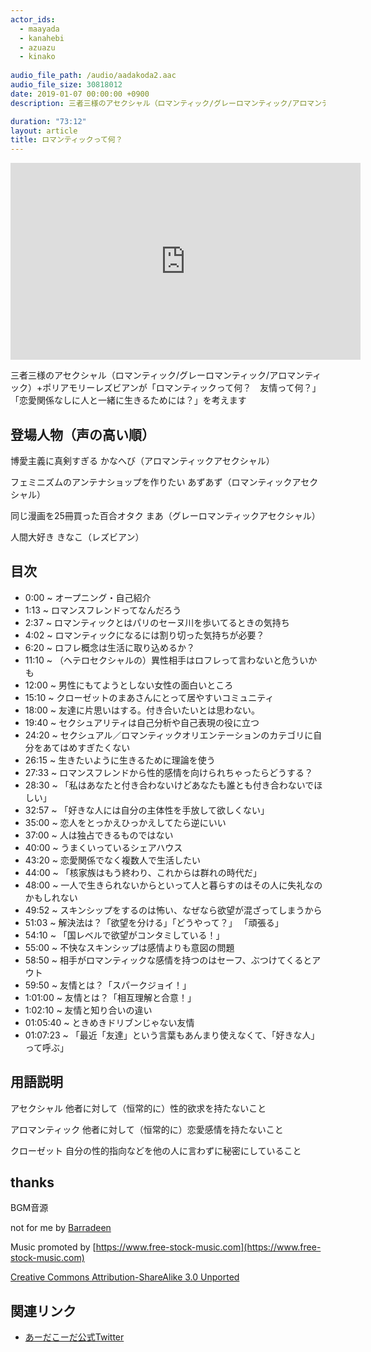 ```yaml
---
actor_ids:
  - maayada
  - kanahebi
  - azuazu
  - kinako
  
audio_file_path: /audio/aadakoda2.aac
audio_file_size: 30818012
date: 2019-01-07 00:00:00 +0900
description: 三者三様のアセクシャル（ロマンティック/グレーロマンティック/アロマンティック）+ポリアモリーレズビアンが「ロマンティックって何？　友情って何？」「恋愛関係なしに人と一緒に生きるためには？」を考えます

duration: "73:12"
layout: article
title: ロマンティックって何？
---
```


<iframe width="560" height="315" src="https://www.youtube.com/embed/G_A8SLYbvAI" frameborder="0" allow="accelerometer; autoplay; encrypted-media; gyroscope; picture-in-picture" allowfullscreen></iframe>

三者三様のアセクシャル（ロマンティック/グレーロマンティック/アロマンティック）+ポリアモリーレズビアンが「ロマンティックって何？　友情って何？」「恋愛関係なしに人と一緒に生きるためには？」を考えます

## 登場人物（声の高い順）

博愛主義に真剣すぎる
かなへび（アロマンティックアセクシャル）

フェミニズムのアンテナショップを作りたい
あずあず（ロマンティックアセクシャル）

同じ漫画を25冊買った百合オタク
まあ（グレーロマンティックアセクシャル）

人間大好き
きなこ（レズビアン）

## 目次

 - 0:00 ~ オープニング・自己紹介
 - 1:13 ~ ロマンスフレンドってなんだろう
 - 2:37 ~ ロマンティックとはパリのセーヌ川を歩いてるときの気持ち
 - 4:02 ~ ロマンティックになるには割り切った気持ちが必要？
 - 6:20 ~ ロフレ概念は生活に取り込めるか？
 - 11:10 ~ （ヘテロセクシャルの）異性相手はロフレって言わないと危ういかも
 - 12:00 ~ 男性にもてようとしない女性の面白いところ
 - 15:10 ~ クローゼットのまあさんにとって居やすいコミュニティ
 - 18:00 ~ 友達に片思いはする。付き合いたいとは思わない。
 - 19:40 ~ セクシュアリティは自己分析や自己表現の役に立つ
 - 24:20 ~ セクシュアル／ロマンティックオリエンテーションのカテゴリに自分をあてはめすぎたくない
 - 26:15 ~ 生きたいように生きるために理論を使う
 - 27:33 ~ ロマンスフレンドから性的感情を向けられちゃったらどうする？
 - 28:30 ~ 「私はあなたと付き合わないけどあなたも誰とも付き合わないでほしい」
 - 32:57 ~ 「好きな人には自分の主体性を手放して欲しくない」
 - 35:00 ~ 恋人をとっかえひっかえしてたら逆にいい
 - 37:00 ~ 人は独占できるものではない
 - 40:00 ~ うまくいっているシェアハウス
 - 43:20 ~ 恋愛関係でなく複数人で生活したい
 - 44:00 ~ 「核家族はもう終わり、これからは群れの時代だ」
 - 48:00 ~ 一人で生きられないからといって人と暮らすのはその人に失礼なのかもしれない
 - 49:52 ~ スキンシップをするのは怖い、なぜなら欲望が混ざってしまうから
 - 51:03 ~ 解決法は？「欲望を分ける」「どうやって？」 「頑張る」
 - 54:10 ~ 「国レベルで欲望がコンタミしている！」
 - 55:00 ~ 不快なスキンシップは感情よりも意図の問題
 - 58:50 ~ 相手がロマンティックな感情を持つのはセーフ、ぶつけてくるとアウト
 - 59:50 ~ 友情とは？「スパークジョイ！」
 - 1:01:00 ~ 友情とは？「相互理解と合意！」
 - 1:02:10 ~ 友情と知り合いの違い
 - 01:05:40 ~ ときめきドリブンじゃない友情
 - 01:07:23 ~ 「最近「友達」という言葉もあんまり使えなくて、「好きな人」って呼ぶ」


## 用語説明
アセクシャル
他者に対して（恒常的に）性的欲求を持たないこと

アロマンティック
他者に対して（恒常的に）恋愛感情を持たないこと

クローゼット
自分の性的指向などを他の人に言わずに秘密にしていること

## thanks

BGM音源　

not for me by [Barradeen](https://soundcloud.com/barradeen)

Music promoted by [https://www.free-stock-music.com](https://www.free-stock-music.com)

[Creative Commons Attribution-ShareAlike 3.0 Unported](https://creativecommons.org/licenses/by-sa/3.0/deed.en_US)


## 関連リンク

- [あーだこーだ公式Twitter](https://twitter.com/aadakoda_radio)
